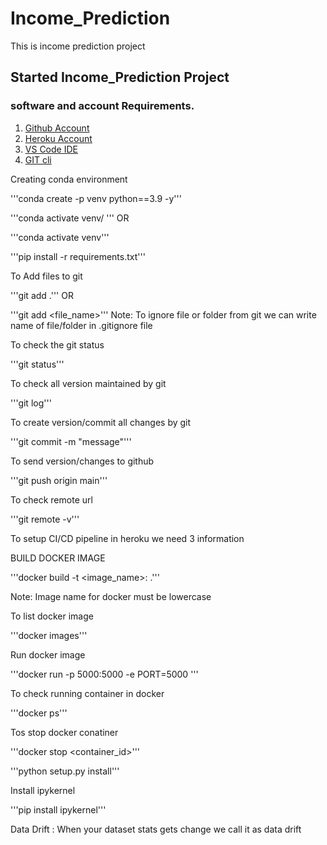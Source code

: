 # Income_Prediction
This is income prediction project


## Started Income_Prediction Project

### software and account Requirements.

1. [Github Account](https://github.com)
2. [Heroku Account](https://dashboard.heroku.com/login)
3. [VS Code IDE](https://code.visualstudio.com/download)
4. [GIT cli](https://git-scm.com/downloads)


Creating conda environment

'''conda create -p venv python==3.9 -y'''

'''conda activate venv/
'''
OR

'''conda activate venv'''

'''pip install -r requirements.txt'''

To Add files to git

'''git add .'''
OR

'''git add <file_name>'''
Note: To ignore file or folder from git we can write name of file/folder in .gitignore file

To check the git status

'''git status'''

To check all version maintained by git

'''git log'''

To create version/commit all changes by git

'''git commit -m "message"'''

To send version/changes to github

'''git push origin main'''

To check remote url

'''git remote -v'''

To setup CI/CD pipeline in heroku we need 3 information

BUILD DOCKER IMAGE

'''docker build -t <image_name>:<tagname> .'''

Note: Image name for docker must be lowercase

To list docker image

'''docker images'''

Run docker image

'''docker run -p 5000:5000 -e PORT=5000 '''

To check running container in docker

'''docker ps'''

Tos stop docker conatiner

'''docker stop <container_id>'''

'''python setup.py install'''

Install ipykernel 

'''pip install ipykernel'''

Data Drift :
When your dataset stats gets change we call it as data drift